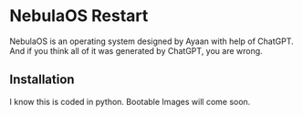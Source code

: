 # NebulaOS Restart

NebulaOS is an operating system designed by Ayaan with help of ChatGPT. And if you think all of it was generated by ChatGPT, you are wrong.


## Installation

I know this is coded in python. Bootable Images will come soon.
